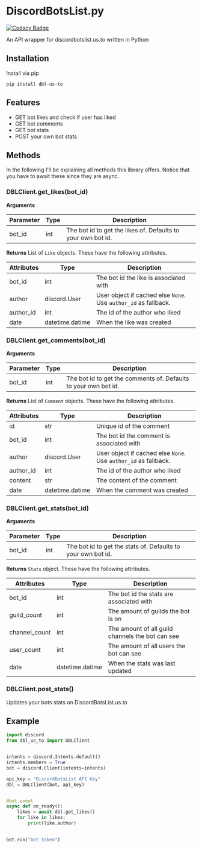 # DiscordBotsList.py

[![Codacy Badge](https://api.codacy.com/project/badge/Grade/7b97ef7307d44f7285935ee1c6f336aa)](https://app.codacy.com/gh/MrSpinne/DiscordBotsList.py?utm_source=github.com&utm_medium=referral&utm_content=MrSpinne/DiscordBotsList.py&utm_campaign=Badge_Grade_Settings)

An API wrapper for discordbotslist.us.to written in Python

## Installation
Install via pip

    pip install dbl-us-to

## Features
- GET bot likes and check if user has liked
- GET bot comments
- GET bot stats
- POST your own bot stats

## Methods
In the following I'll be explaining all methods this library offers.
Notice that you have to await these since they are async.

### DBLClient.get_likes(bot_id)
**Arguments**

| Parameter | Type | Description |
| --------- | ---- | ----------- |
| bot_id    | int  | The bot id to get the likes of. Defaults to your own bot id.

**Returns**
List of `Like` objects. These have the following attributes.

| Attributes | Type            | Description |
| ---------- | --------------- | ----------- |
| bot_id     | int             | The bot id the like is associated with
| author     | discord.User    | User object if cached else `None`. Use `author_id` as fallback.
| author_id  | int             | The id of the author who liked
| date       | datetime.datime | When the like was created

### DBLClient.get_comments(bot_id)
**Arguments**

| Parameter | Type | Description |
| --------- | ---- | ----------- |
| bot_id    | int  | The bot id to get the comments of. Defaults to your own bot id.

**Returns**
List of `Comment` objects. These have the following attributes.

| Attributes | Type            | Description |
| ---------- | --------------- | ----------- |
| id         | str             | Unique id of the comment
| bot_id     | int             | The bot id the comment is associated with
| author     | discord.User    | User object if cached else `None`. Use `author_id` as fallback.
| author_id  | int             | The id of the author who liked
| content    | str             | The content of the comment
| date       | datetime.datime | When the comment was created

### DBLClient.get_stats(bot_id)
**Arguments**

| Parameter | Type | Description |
| --------- | ---- | ----------- |
| bot_id    | int  | The bot id to get the stats of. Defaults to your own bot id.

**Returns**
`Stats` object. These have the following attributes.

| Attributes  | Type            | Description |
| ----------- | --------------- | ----------- |
| bot_id      | int             | The bot id the stats are associated with
| guild_count | int             | The amount of guilds the bot is on
| channel_count | int             | The amount of all guild channels the bot can see
| user_count | int             | The amount of all users the bot can see
| date        | datetime.datime | When the stats was last updated

### DBLClient.post_stats()
Updates your bots stats on DiscordBotsList.us.to

## Example

```python
import discord
from dbl_us_to import DBLClient


intents = discord.Intents.default()
intents.members = True
bot = discord.Client(intents=intents)

api_key = "DiscordBotsList API Key"
dbl = DBLClient(bot, api_key)


@bot.event
async def on_ready():
    likes = await dbl.get_likes()
    for like in likes:
        print(like.author)
        

bot.run("bot token")
```
